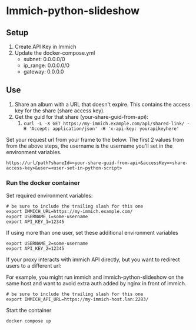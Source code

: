 # Immich-python-slideshow

## Setup
1. Create API Key in Immich
2. Update the docker-compose.yml
    * subnet: 0.0.0.0/0
    * ip_range: 0.0.0.0/0
    * gateway: 0.0.0.0

## Use
1. Share an album with a URL that doesn't expire. This contains the access key for the share (share access key).
2. Get the guid for that share (your-share-guid-from-api):
   1. `curl -L -X GET https://my-immich.example.com/api/shared-link/ -H 'Accept: application/json' -H 'x-api-key: yourapikeyhere'`

Set your request url from your frame to the below. The first 2 values from from the above steps, the username is the username you'll set in the environment variables.

`https://url/path?shareId=<your-share-guid-from-api>&accessKey=<share-access-key>&user=<user-set-in-python-script>`


### Run the docker container

Set required environment variables:
```
# be sure to include the trailing slash for this one
export IMMICH_URL=https://my-immich.example.com/
export USERNAME_1=some-username
export API_KEY_1=12345
```

If using more than one user, set these additional environment variables
```
export USERNAME_2=some-username
export API_KEY_2=12345
```

If your proxy interacts with immich API directly, but you want to redirect users to a different url:

For example, you might run immich and immich-python-slideshow on the same host and want to avoid extra auth added by nginx in front of immich.

```
# be sure to include the trailing slash for this one
export IMMICH_API_URL=https://my-immich-host.lan:2283/
```


Start the container
```
docker compose up
```
